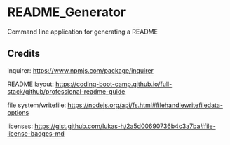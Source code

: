 # README_Generator
Command line application for generating a README


## Credits

inquirer:
https://www.npmjs.com/package/inquirer

README layout:
https://coding-boot-camp.github.io/full-stack/github/professional-readme-guide

file system/writefile:
https://nodejs.org/api/fs.html#filehandlewritefiledata-options

licenses:
https://gist.github.com/lukas-h/2a5d00690736b4c3a7ba#file-license-badges-md